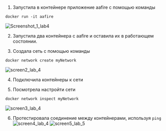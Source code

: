 1. Запустила в контейнере приложение aafire c помощью команды
```
docker run -it aafire
```
![Screenshot_1_lab4](https://github.com/user-attachments/assets/442f88d3-1bc5-45f2-9378-dfd9bff9d1af)

2. Запустила два контейнера с aafire и оставила их в работающем состоянии.

3. Создала сеть с помощью команды
```
docker network create myNetwork
```
![screen2_lab_4](https://github.com/user-attachments/assets/6be203c7-5f6a-4339-aa74-d4c7fd423368)

4. Подключила контейнеры к сети

5. Посмотрела настройти сети
```
docker network inspect myNetwork
```
![screen3_lab_4](https://github.com/user-attachments/assets/7e775a6a-46be-4c70-bcf6-a358973e68f9)

6. Протестировала соединение между контейнерами, используя ```ping```
![screen4_lab_4](https://github.com/user-attachments/assets/c3ac51ba-624b-4e2e-8165-3db3fc059307)
![screen5_lab_5](https://github.com/user-attachments/assets/92fa4b28-c316-4838-9586-aeef9892e471)


